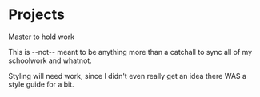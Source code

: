 # Projects
Master to hold work

This is --not-- meant to be anything more than a catchall to sync all of my schoolwork and whatnot. 

Styling will need work, since I didn't even really get an idea there WAS a style guide for a bit. 
